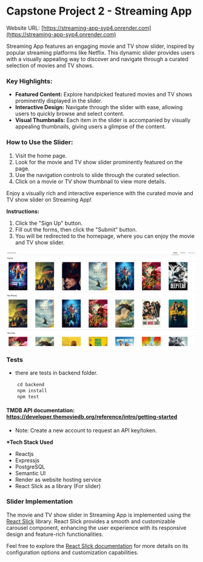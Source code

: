 # Capstone Project 2 - Streaming App

Website URL: [https://streaming-app-syp4.onrender.com](https://streaming-app-syp4.onrender.com)

Streaming App features an engaging movie and TV show slider, inspired by popular streaming platforms like Netflix. This dynamic slider provides users with a visually appealing way to discover and navigate through a curated selection of movies and TV shows.

### Key Highlights:

- **Featured Content:** Explore handpicked featured movies and TV shows prominently displayed in the slider.
- **Interactive Design:** Navigate through the slider with ease, allowing users to quickly browse and select content.
- **Visual Thumbnails:** Each item in the slider is accompanied by visually appealing thumbnails, giving users a glimpse of the content.

### How to Use the Slider:

1. Visit the home page.
2. Look for the movie and TV show slider prominently featured on the page.
3. Use the navigation controls to slide through the curated selection.
4. Click on a movie or TV show thumbnail to view more details.

Enjoy a visually rich and interactive experience with the curated movie and TV show slider on Streaming App!

**Instructions:**
1. Click the "Sign Up" button.
2. Fill out the forms, then click the "Submit" button.
3. You will be redirected to the homepage, where you can enjoy the movie and TV show slider.

![Streaming app](/streaming_app.png)


### Tests
- there are tests in backend folder.
```
    cd backend
    npm install
    npm test

```

#### TMDB API documentation: https://developer.themoviedb.org/reference/intro/getting-started
- Note: Create a new account to request an API key/token.

**\*Tech Stack Used**

- Reactjs
- Expressjs
- PostgreSQL
- Semantic UI
- Render as website hosting service
- React Slick as a library (For slider)

### Slider Implementation

The movie and TV show slider in Streaming App is implemented using the [React Slick](https://react-slick.neostack.com/) library. React Slick provides a smooth and customizable carousel component, enhancing the user experience with its responsive design and feature-rich functionalities.

Feel free to explore the [React Slick documentation](https://react-slick.neostack.com/) for more details on its configuration options and customization capabilities.